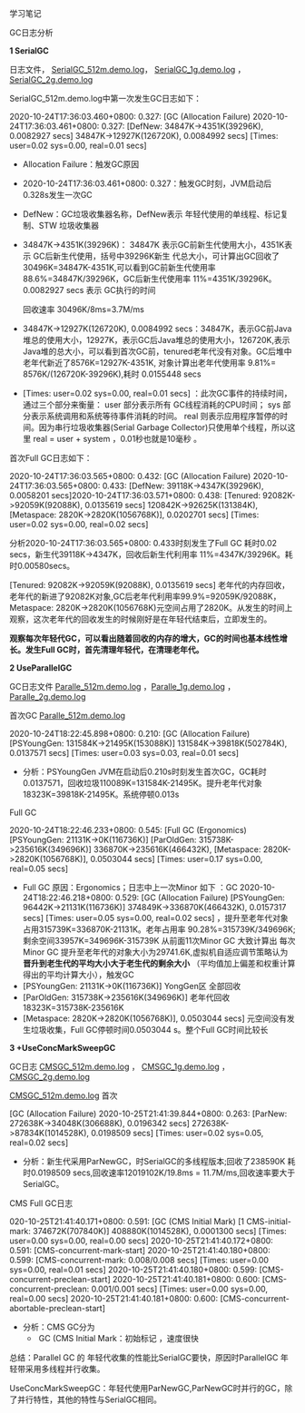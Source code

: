 学习笔记

GC日志分析

**1 SerialGC** 

日志文件， [SerialGC_512m.demo.log](SerialGC_512m.demo.log)， [SerialGC_1g.demo.log](SerialGC_1g.demo.log) ，[SerialGC_2g.demo.log](SerialGC_2g.demo.log) 

SerialGC_512m.demo.log中第一次发生GC日志如下：

2020-10-24T17:36:03.460+0800: 0.327: [GC (Allocation Failure) 2020-10-24T17:36:03.461+0800: 0.327: [DefNew: 34847K->4351K(39296K), 0.0082927 secs] 34847K->12927K(126720K), 0.0084992 secs] [Times: user=0.02 sys=0.00, real=0.01 secs] 

- Allocation Failure：触发GC原因

- 2020-10-24T17:36:03.461+0800: 0.327：触发GC时刻，JVM启动后0.328s发生一次GC

- DefNew：GC垃圾收集器名称，DefNew表示 年轻代使用的单线程、标记­复制、STW 垃圾收集器 

- 34847K->4351K(39296K)： 34847K 表示GC前新生代使用大小，4351K表示 GC后新生代使用，括号中39296K新生   代总大小，可计算出GC回收了 30496K=34847K-4351K,可以看到GC前新生代使用率 88.6%=34847K/39296K，GC后新生代使用率 11%=4351K/39296K。0.0082927 secs 表示 GC执行的时间

  回收速率 30496K/8ms=3.7M/ms

-   34847K->12927K(126720K), 0.0084992 secs：34847K，表示GC前Java堆总的使用大小，12927K，表示GC后Java堆总的使用大小，126720K,表示Java堆的总大小，可以看到首次GC前，tenured老年代没有对象。GC后堆中老年代新近了8576K=12927K-4351K, 对象计算出老年代使用率 9.81%= 8576K/(126720K-39296K),耗时 0.0155448 secs

-  [Times: user=0.02 sys=0.00, real=0.01 secs] ：此次GC事件的持续时间，通过三个部分来衡量： user 部分表示所有 GC线程消耗的CPU时间； sys 部分表示系统调用和系统等待事件消耗的时间。 real 则表示应用程序暂停的时间。因为串行垃圾收集器(Serial Garbage Collector)只使用单个线程，所以这里 real = user + system ，0.01秒也就是10毫秒 。

  首次Full GC日志如下：

  2020-10-24T17:36:03.565+0800: 0.432: [GC (Allocation Failure) 2020-10-24T17:36:03.565+0800: 0.433: [DefNew: 39118K->4347K(39296K), 0.0058201 secs]2020-10-24T17:36:03.571+0800: 0.438: [Tenured: 92082K->92059K(92088K), 0.0135619 secs] 120842K->92625K(131384K), [Metaspace: 2820K->2820K(1056768K)], 0.0202701 secs] [Times: user=0.02 sys=0.00, real=0.02 secs] 

  分析2020-10-24T17:36:03.565+0800: 0.433时刻发生了Full GC 耗时0.02 secs，新生代39118K->4347K，回收后新生代利用率 11%=4347K/39296K。耗时0.00580secs。

   [Tenured: 92082K->92059K(92088K), 0.0135619 secs] 老年代的内存回收，老年代的新进了92082K对象,GC后老年代利用率99.9%=92059K/92088K，Metaspace: 2820K->2820K(1056768K)元空间占用了2820K。从发生的时间上观察，这次老年代的回收发生的时候刚好是在年轻代结束后，立即发生的。

   **观察每次年轻代GC，可以看出随着回收的内存的增大，GC的时间也基本线性增长。发生Full GC时，首先清理年轻代，在清理老年代。**

**2 UseParallelGC**

GC日志文件  [Paralle_512m.demo.log](Paralle_512m.demo.log) ，[Paralle_1g.demo.log](Paralle_1g.demo.log) ，[Paralle_2g.demo.log](Paralle_2g.demo.log) 

首次GC  [Paralle_512m.demo.log](Paralle_512m.demo.log)

2020-10-24T18:22:45.898+0800: 0.210: [GC (Allocation Failure) [PSYoungGen: 131584K->21495K(153088K)] 131584K->39818K(502784K), 0.0137571 secs] [Times: user=0.03 sys=0.03, real=0.01 secs] 

- 分析：PSYoungGen  JVM在启动后0.210s时刻发生首次GC，GC耗时0.0137571，回收垃圾110089K=131584K-21495K。提升老年代对象18323K=39818K-21495K。系统停顿0.013s

Full GC

2020-10-24T18:22:46.233+0800: 0.545: [Full GC (Ergonomics) [PSYoungGen: 21131K->0K(116736K)] [ParOldGen: 315738K->235616K(349696K)] 336870K->235616K(466432K), [Metaspace: 2820K->2820K(1056768K)], 0.0503044 secs] [Times: user=0.17 sys=0.00, real=0.05 secs] 

- Full GC 原因：Ergonomics；日志中上一次Minor 如下 ：GC 2020-10-24T18:22:46.218+0800: 0.529: [GC (Allocation Failure) [PSYoungGen: 96442K->21131K(116736K)] 374849K->336870K(466432K), 0.0157317 secs] [Times: user=0.05 sys=0.00, real=0.02 secs] ，提升至老年代对象占用315739K=336870K-21131K。老年占用率 90.28%=315739K/349696K;剩余空间33957K=349696K-315739K 从前面11次Minor  GC 大致计算出 每次Minor GC 提升至老年代的对象大小为29741.6K,虚拟机自适应调节策略认为 **晋升到老生代的平均大小大于老生代的剩余大小** （平均值加上偏差和权重计算得出的平均计算大小），触发GC
- [PSYoungGen: 21131K->0K(116736K)]  YongGen区 全部回收
- [ParOldGen: 315738K->235616K(349696K)] 老年代回收 18323K=315738K-235616K
-  [Metaspace: 2820K->2820K(1056768K)], 0.0503044 secs] 元空间没有发生垃圾收集，Full GC停顿时间0.0503044 s。整个Full GC时间比较长

**3 +UseConcMarkSweepGC**

GC日志  [CMSGC_512m.demo.log](CMSGC_512m.demo.log) ， [CMSGC_1g.demo.log](CMSGC_1g.demo.log) ， [CMSGC_2g.demo.log](CMSGC_2g.demo.log) 

 [CMSGC_512m.demo.log](CMSGC_512m.demo.log) 首次

[GC (Allocation Failure) 2020-10-25T21:41:39.844+0800: 0.263: [ParNew: 272638K->34048K(306688K), 0.0196342 secs] 272638K->87834K(1014528K), 0.0198509 secs] [Times: user=0.02 sys=0.05, real=0.02 secs] 

- 分析：新生代采用ParNewGC，时SerialGC的多线程版本;回收了238590K 耗时0.0198509 secs,回收速率12019102K/19.8ms = 11.7M/ms,回收速率要大于SerialGC。


CMS Full GC日志

020-10-25T21:41:40.171+0800: 0.591: [GC (CMS Initial Mark) [1 CMS-initial-mark: 374672K(707840K)] 408880K(1014528K), 0.0001300 secs] [Times: user=0.00 sys=0.00, real=0.00 secs] 
2020-10-25T21:41:40.172+0800: 0.591: [CMS-concurrent-mark-start]
2020-10-25T21:41:40.180+0800: 0.599: [CMS-concurrent-mark: 0.008/0.008 secs] [Times: user=0.00 sys=0.00, real=0.01 secs] 
2020-10-25T21:41:40.180+0800: 0.599: [CMS-concurrent-preclean-start]
2020-10-25T21:41:40.181+0800: 0.600: [CMS-concurrent-preclean: 0.001/0.001 secs] [Times: user=0.00 sys=0.00, real=0.00 secs] 
2020-10-25T21:41:40.181+0800: 0.600: [CMS-concurrent-abortable-preclean-start]

- 分析：CMS GC分为
  - ​	GC (CMS Initial Mark：初始标记 ，速度很快

总结：Parallel GC 的 年轻代收集的性能比SerialGC要快，原因时ParallelGC 年轻带采用多线程并行收集。

UseConcMarkSweepGC：年轻代使用ParNewGC,ParNewGC时并行的GC，除了并行特性，其他的特性与SerialGC相同。









